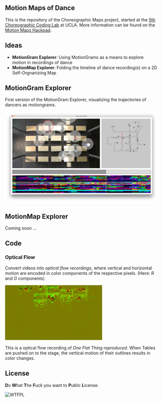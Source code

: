 ## Motion Maps of Dance ##

This is the repository of the Choreographic Maps project, started at the [5th Choreographic Coding Lab](http://choreographiccoding.org/content/5th-choreographic-coding-lab-14-19-september-2015) at UCLA. More information can be found on the [Motion Maps Hackpad](https://motionbank.hackpad.com/Motion-Maps-of-Dance-bCp115GQkTE).

## Ideas ##

* **MotionGram Explorer**: Using MotionGrams as a means to explore motion in recordings of dance
* **MotionMap Explorer**: Folding the timeline of dance recording(s) on a 2D Self-Orgnanizing Map

## MotionGram Explorer ##

First version of the MotionGram Explorer, visualizing the trajectories of dancers as motiongrams.

![](data-motiongram.jpg) 

## MotionMap Explorer ##

Coming soon ...

## Code ##

### Optical Flow ###

Convert videos into *optical flow recordings*, where vertical and horizontal motion are encoded in color components of the respective pixels. (Here: *R* and *G* components)

![](colorflow-anim-2.gif)

This is a optical flow recording of *One Flat Thing reproduced*.  When Tables are pushed on to the stage, the vertical motion of their outlines results in color changes.

## License ##

**D**o **W**hat **T**he **F**uck you want to **P**ublic **L**icense.

![WTFPL](https://upload.wikimedia.org/wikipedia/commons/thumb/0/0a/WTFPL_badge.svg/151px-WTFPL_badge.svg.png)

